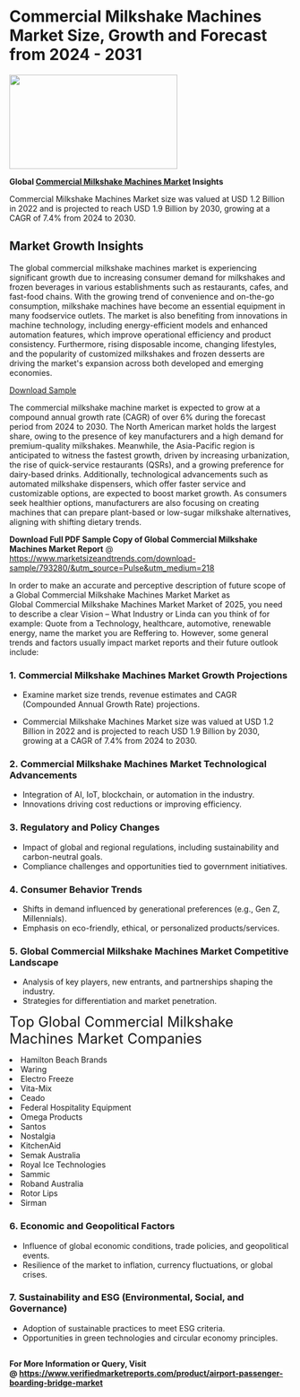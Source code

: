 <H1>Commercial Milkshake Machines Market Size, Growth and Forecast from 2024 - 2031</H1><img class="aligncenter size-medium wp-image-584254" src="https://thirdeyenews.in/wp-content/uploads/2024/09/Global-Market-Research-300x168.jpeg" alt="" width="300" height="168" /><p><strong>Global&nbsp;<a href="https://www.marketsizeandtrends.com/download-sample/793280/&amp;utm_source=Pulse&amp;utm_medium=218">Commercial Milkshake Machines Market</a> Insights</strong></p><p>Commercial Milkshake Machines Market size was valued at USD 1.2 Billion in 2022 and is projected to reach USD 1.9 Billion by 2030, growing at a CAGR of 7.4% from 2024 to 2030.</p><p><h2>Market Growth Insights</h2> <p>The global commercial milkshake machines market is experiencing significant growth due to increasing consumer demand for milkshakes and frozen beverages in various establishments such as restaurants, cafes, and fast-food chains. With the growing trend of convenience and on-the-go consumption, milkshake machines have become an essential equipment in many foodservice outlets. The market is also benefiting from innovations in machine technology, including energy-efficient models and enhanced automation features, which improve operational efficiency and product consistency. Furthermore, rising disposable income, changing lifestyles, and the popularity of customized milkshakes and frozen desserts are driving the market's expansion across both developed and emerging economies.</p> <p><a href="#">Download Sample</a></p> <p>The commercial milkshake machine market is expected to grow at a compound annual growth rate (CAGR) of over 6% during the forecast period from 2024 to 2030. The North American market holds the largest share, owing to the presence of key manufacturers and a high demand for premium-quality milkshakes. Meanwhile, the Asia-Pacific region is anticipated to witness the fastest growth, driven by increasing urbanization, the rise of quick-service restaurants (QSRs), and a growing preference for dairy-based drinks. Additionally, technological advancements such as automated milkshake dispensers, which offer faster service and customizable options, are expected to boost market growth. As consumers seek healthier options, manufacturers are also focusing on creating machines that can prepare plant-based or low-sugar milkshake alternatives, aligning with shifting dietary trends. <p></p><p><span class=""><strong>Download Full PDF Sample Copy of Global Commercial Milkshake Machines Market Report</strong> @ <a href="https://www.marketsizeandtrends.com/download-sample/793280/&amp;utm_source=Pulse&amp;utm_medium=218" target="_blank">https://www.marketsizeandtrends.com/download-sample/793280/&amp;utm_source=Pulse&amp;utm_medium=218</a></span></p><p>In order to make an accurate and perceptive description of future scope of a Global&nbsp;Commercial Milkshake Machines Market Market as Global&nbsp;Commercial Milkshake Machines Market Market of 2025, you need to describe a clear Vision &ndash; What Industry or Linda can you think of for example: Quote from a Technology, healthcare, automotive, renewable energy, name the market you are Reffering to. However, some general trends and factors usually impact market reports and their future outlook include:</p><h3>1.&nbsp;<strong>Commercial Milkshake Machines Market Growth Projections</strong></h3><ul><li>Examine market size trends, revenue estimates and CAGR (Compounded Annual Growth Rate) projections.</li><li><p>Commercial Milkshake Machines Market size was valued at USD 1.2 Billion in 2022 and is projected to reach USD 1.9 Billion by 2030, growing at a CAGR of 7.4% from 2024 to 2030.</p></li></ul><h3>2.&nbsp;<strong>Commercial Milkshake Machines Market Technological Advancements</strong></h3><ul><li>Integration of AI, IoT, blockchain, or automation in the industry.</li><li>Innovations driving cost reductions or improving efficiency.</li></ul><h3>3.&nbsp;<strong>Regulatory and Policy Changes</strong></h3><ul><li>Impact of global and regional regulations, including sustainability and carbon-neutral goals.</li><li>Compliance challenges and opportunities tied to government initiatives.</li></ul><h3>4.&nbsp;<strong>Consumer Behavior Trends</strong></h3><ul><li>Shifts in demand influenced by generational preferences (e.g., Gen Z, Millennials).</li><li>Emphasis on eco-friendly, ethical, or personalized products/services.</li></ul><h3>5.&nbsp;<strong>Global Commercial Milkshake Machines Market Competitive Landscape</strong></h3><ul><li>Analysis of key players, new entrants, and partnerships shaping the industry.</li><li>Strategies for differentiation and market penetration.</li></ul><p data-pm-slice="1 1 []"><span style="color: inherit; font-family: inherit; font-size: 25px;">Top Global Commercial Milkshake Machines Market Companies</span></p><div class="" data-test-id=""><p><li>Hamilton Beach Brands</li><li> Waring</li><li> Electro Freeze</li><li> Vita-Mix</li><li> Ceado</li><li> Federal Hospitality Equipment</li><li> Omega Products</li><li> Santos</li><li> Nostalgia</li><li> KitchenAid</li><li> Semak Australia</li><li> Royal Ice Technologies</li><li> Sammic</li><li> Roband Australia</li><li> Rotor Lips</li><li> Sirman</li></p></div><h3>6.&nbsp;<strong>Economic and Geopolitical Factors</strong></h3><ul><li>Influence of global economic conditions, trade policies, and geopolitical events.</li><li>Resilience of the market to inflation, currency fluctuations, or global crises.</li></ul><h3>7.&nbsp;<strong>Sustainability and ESG (Environmental, Social, and Governance)</strong></h3><ul><li>Adoption of sustainable practices to meet ESG criteria.</li><li>Opportunities in green technologies and circular economy principles.</li></ul><h2><strong style="font-size: 14px;">For More Information or Query, Visit @&nbsp;</strong><a style="background-color: #ffffff; font-size: 14px;" href="https://www.marketsizeandtrends.com/report/commercial-milkshake-machines-market/" target="_blank">https://www.verifiedmarketreports.com/product/airport-passenger-boarding-bridge-market</a></h2>

